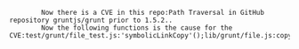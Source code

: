 
            Now there is a CVE in this repo:Path Traversal in GitHub repository gruntjs/grunt prior to 1.5.2..
            Now the following functions is the cause for the CVE:test/grunt/file_test.js:'symbolicLinkCopy'();lib/grunt/file.js:copy();lib/grunt/file.js:copy();lib/grunt/file.js:file._copySymbolicLink();lib/grunt/file.js:file._isSymbolicLink();
            